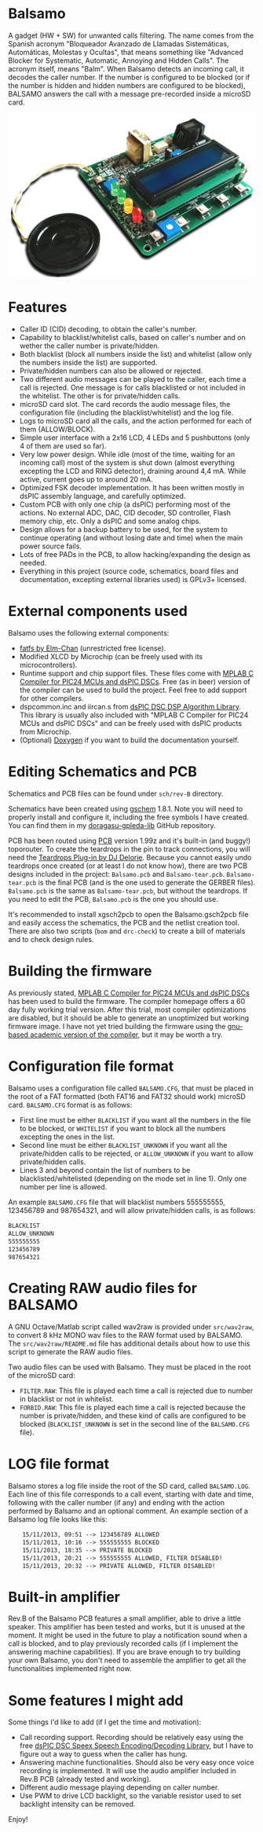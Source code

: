 Balsamo
=======

A gadget (HW + SW) for unwanted calls filtering. The name comes from the Spanish acronym "Bloqueador Avanzado de Llamadas Sistemáticas, Automáticas, Molestas y Ocultas", that means something like "Advanced Blocker for Systematic, Automatic, Annoying and Hidden Calls". The acronym itself, means "Balm". When Balsamo detects an incoming call, it decodes the caller number. If the number is configured to be blocked (or if the number is hidden and hidden numbers are configured to be blocked), BALSAMO answers the call with a message pre-recorded inside a microSD card.

![Balsamo Rev.B](https://github.com/doragasu/Balsamo/blob/master/BalsamoRevB.jpg "Balsamo Revision B")

Features
========
- Caller ID (CID) decoding, to obtain the caller's number.
- Capability to blacklist/whitelist calls, based on caller's number and on wether the caller number is private/hidden.
- Both blacklist (block all numbers inside the list) and whitelist (allow only the numbers inside the list) are supported.
- Private/hidden numbers can also be allowed or rejected.
- Two different audio messages can be played to the caller, each time a call is rejected. One message is for calls blacklisted or not included in the whitelist. The other is for private/hidden calls.
- microSD card slot. The card records the audio message files, the configuration file (including the blacklist/whitelist) and the log file.
- Logs to microSD card all the calls, and the action performed for each of them (ALLOW/BLOCK).
- Simple user interface with a 2x16 LCD, 4 LEDs and 5 pushbuttons (only 4 of them are used so far).
- Very low power design. While idle (most of the time, waiting for an incoming call) most of the system is shut down (almost everything excepting the LCD and RING detector), draining around 4,4 mA. While active, current goes up to around 20 mA.
- Optimized FSK decoder implementation. It has been written mostly in dsPIC assembly language, and carefully optimized.
- Custom PCB with only one chip (a dsPIC) performing most of the actions. No external ADC, DAC, CID decoder, SD controller, Flash memory chip, etc. Only a dsPIC and some analog chips.
- Design allows for a backup battery to be used, for the system to continue operating (and without losing date and time) when the main power source fails.
- Lots of free PADs in the PCB, to allow hacking/expanding the design as needed.
- Everything in this project (source code, schematics, board files and documentation, excepting external libraries used) is GPLv3+ licensed.

External components used
========================

Balsamo uses the following external components:
- [fatfs by Elm-Chan](http://elm-chan.org/fsw/ff/00index_e.html) (unrestricted free license).
- Modified XLCD by Microchip (can be freely used with its microcontrollers).
- Runtime support and chip support files. These files come with [MPLAB C Compiler for PIC24 MCUs and dsPIC DSCs](http://www.microchip.com/stellent/idcplg?IdcService=SS_GET_PAGE&nodeId=1406&dDocName=en010065). Free (as in beer) version of the compiler can be used to build the project. Feel free to add support for other compilers.
- dspcommon.inc and iircan.s from [dsPIC DSC DSP Algorithm Library](http://www.microchip.com/stellent/idcplg?IdcService=SS_GET_PAGE&nodeId=1406&dDocName=en023598). This library is usually also included with "MPLAB C Compiler for PIC24 MCUs and dsPIC DSCs" and can be freely used with dsPIC products from Microchip.
- (Optional) [Doxygen](http://www.stack.nl/~dimitri/doxygen/) if you want to build the documentation yourself.

Editing Schematics and PCB
==========================

Schematics and PCB files can be found under `sch/rev-B` directory.

Schematics have been created using [gschem](http://www.gpleda.org/) 1.8.1. Note you will need to properly install and configure it, including the free symbols I have created. You can find them in my [doragasu-gpleda-lib](https://github.com/doragasu/doragasu-gpleda-lib) GitHub repository.

PCB has been routed using [PCB](http://pcb.geda-project.org) version 1.99z and it's built-in (and buggy!) toporouter. To create the teardrops in the pin to track connections, you will need the [Teardrops Plug-in by DJ Delorie](http://www.delorie.com/pcb/teardrops/). Because you cannot easily undo teardrops once created (or at least I do not know how), there are two PCB designs included in the project: `Balsamo.pcb` and `Balsamo-tear.pcb`. `Balsamo-tear.pcb` is the final PCB (and is the one used to generate the GERBER files). `Balsamo.pcb` is the same as `Balsamo-tear.pcb`, but without the teardrops. If you need to edit the PCB, `Balsamo.pcb` is the one you should use.

It's recommended to install xgsch2pcb to open the Balsamo.gsch2pcb file and easily access the schematics, the PCB and the netlist creation tool. There are also two scripts (`bom` and `drc-check`) to create a bill of materials and to check design rules.

Building the firmware
=====================

As previously stated, [MPLAB C Compiler for PIC24 MCUs and dsPIC DSCs](http://www.microchip.com/stellent/idcplg?IdcService=SS_GET_PAGE&nodeId=1406&dDocName=en010065) has been used to build the firmware. The compiler homepage offers a 60 day fully working trial version. After this trial, most compiler optimizations are disabled, but it should be able to generate an unoptimized but working firmware image. I have not yet tried building the firmware using the [gnu-based academic version of the compiler](http://www.microchip.com/stellent/idcplg?IdcService=SS_GET_PAGE&nodeId=1406&dDocName=en536656), but it may be worth a try.

Configuration file format
=========================

Balsamo uses a configuration file called `BALSAMO.CFG`, that must be placed in the root of a FAT formatted (both FAT16 and FAT32 should work) microSD card. `BALSAMO.CFG` format is as follows:
- First line must be either `BLACKLIST` if you want all the numbers in the file to be blocked, or `WHITELIST` if you want to block all the numbers excepting the ones in the list.
- Second line must be either `BLACKLIST_UNKNOWN` if you want all the private/hidden calls to be rejected, or `ALLOW_UNKNOWN` if you want to allow private/hidden calls.
- Lines 3 and beyond contain the list of numbers to be blacklisted/whitelisted (depending on the mode set in line 1). Only one number per line is allowed.

An example `BALSAMO.CFG` file that will blacklist numbers 555555555, 123456789 and 987654321, and will allow private/hidden calls, is as follows:

    BLACKLIST
    ALLOW_UNKNOWN
    555555555
    123456789
    987654321

Creating RAW audio files for BALSAMO
====================================

A GNU Octave/Matlab script called wav2raw is provided under `src/wav2raw`, to convert 8 kHz MONO wav files to the RAW format used by BALSAMO. The `src/wav2raw/README.md` file has additional details about how to use this script to generate the RAW audio files.

Two audio files can be used with Balsamo. They must be placed in the root of the microSD card:
- `FILTER.RAW`: This file is played each time a call is rejected due to number in blacklist or not in whitelist.
- `FORBID.RAW`: This file is played each time a call is rejected because the number is private/hidden, and these kind of calls are configured to be blocked (`BLACKLIST_UNKNOWN` is set in the second line of the `BALSAMO.CFG` file).

LOG file format
===============

Balsamo stores a log file inside the root of the SD card, called `BALSAMO.LOG`. Each line of this file corresponds to a call event, starting with date and time, following with the caller number (if any) and ending with the action performed by Balsamo and an optional comment. An example section of a Balsamo log file looks like this:

        15/11/2013, 09:51 --> 123456789 ALLOWED
        15/11/2013, 10:16 --> 555555555 BLOCKED
        15/11/2013, 18:35 --> PRIVATE BLOCKED
        15/11/2013, 20:21 --> 555555555 ALLOWED, FILTER DISABLED!
        15/11/2013, 20:32 --> PRIVATE ALLOWED, FILTER DISABLED!

Built-in amplifier
==================

Rev.B of the Balsamo PCB features a small amplifier, able to drive a little speaker. This amplifier has been tested and works, but it is unused at the moment. It might be used in the future to play a notification sound when a call is blocked, and to play previously recorded calls (if I implement the answering machine capabilities). If you are brave enough to try building your own Balsamo, you don't need to assemble the amplifier to get all the functionalities implemented right now.

Some features I might add
============================================================

Some things I'd like to add (if I get the time and motivation):

- Call recording support. Recording should be relatively easy using the free [dsPIC DSC Speex Speech Encoding/Decoding Library](http://www.microchip.com/stellent/idcplg?IdcService=SS_GET_PAGE&nodeId=1406&dDocName=en023610), but I have to figure out a way to guess when the caller has hung.
- Answering machine functionalities. Should also be very easy once voice recording is implemented. It will use the audio amplifier included in Rev.B PCB (already tested and working).
- Different audio message playing depending on caller number.
- Use PWM to drive LCD backlight, so the variable resistor used to set backlight intensity can be removed.

Enjoy!
